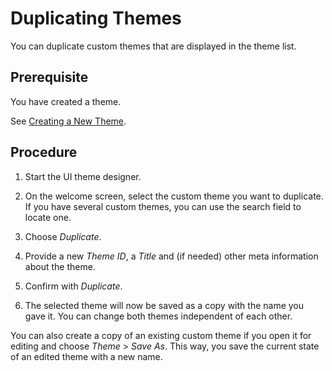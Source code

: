<!-- loioec77044b20ba4888a1d8de474f76a040 -->

# Duplicating Themes

You can duplicate custom themes that are displayed in the theme list.



<a name="loioec77044b20ba4888a1d8de474f76a040__section_tjl_bzm_rrb"/>

## Prerequisite

You have created a theme.

See [Creating a New Theme](creating-a-new-theme-72c730b.md).



<a name="loioec77044b20ba4888a1d8de474f76a040__section_dd1_czm_rrb"/>

## Procedure

1.  Start the UI theme designer.

2.  On the welcome screen, select the custom theme you want to duplicate. If you have several custom themes, you can use the search field to locate one.

3.  Choose *Duplicate*.

4.  Provide a new *Theme ID*, a *Title* and \(if needed\) other meta information about the theme.

5.  Confirm with *Duplicate*.

6.  The selected theme will now be saved as a copy with the name you gave it. You can change both themes independent of each other.


You can also create a copy of an existing custom theme if you open it for editing and choose *Theme* \> *Save As*. This way, you save the current state of an edited theme with a new name.

